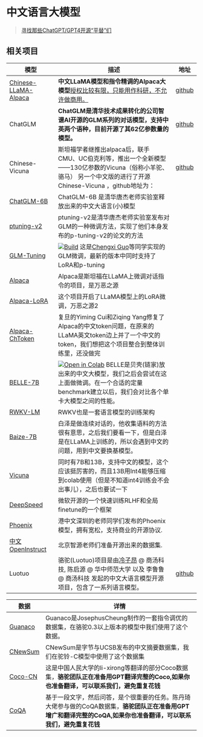 # 中文语言大模型

> [寻找那些ChatGPT/GPT4开源“平替”们](https://github.com/chenking2020/FindTheChatGPTer)

## 相关项目

| 模型                                                         | 描述                                                         | 地址                                                         |
| ------------------------------------------------------------ | ------------------------------------------------------------ | ------------------------------------------------------------ |
| [Chinese-LLaMA-Alpaca](https://github.com/ymcui/Chinese-LLaMA-Alpaca) | **中文LLaMA模型和指令精调的Alpaca大模型**<u>授权比较有限，只能用作科研，不允许做商用。</u> | [github](https://github.com/ymcui/Chinese-LLaMA-Alpaca)      |
| ChatGLM                                                      | **ChatGLM是清华技术成果转化的公司智谱AI开源的GLM系列的对话模型，支持中英两个语种，目前开源了其62亿参数量的模型。** | [github](https://github.com/THUDM/ChatGLM-6B)                |
| Chinese-Vicuna                                               | 斯坦福学者继推出alpaca后，联手CMU、UC伯克利等，推出一个全新模型——130亿参数的Vicuna（俗称小羊驼、骆马） 另一个中文版的进行了开源Chinese-Vicuna ，github地址为： | [github](https://github.com/Facico/Chinese-Vicuna)           |
| [ChatGLM-6B](https://github.com/THUDM/ChatGLM-6B)            | ChatGLM-6B 是清华唐杰老师实验室释放出来的中文大语言(小)模型  |                                                              |
| [ptuning-v2](https://github.com/THUDM/ChatGLM-6B/tree/main/ptuning) | ptuning-v2是清华唐杰老师实验室发布对GLM的一种微调方法，实现了他们本身发布的p-tuning-v2的论文的方法 |                                                              |
| [GLM-Tuning](https://github.com/mymusise/ChatGLM-Tuning)     | [![Build](https://camo.githubusercontent.com/84f0493939e0c4de4e6dbe113251b4bfb5353e57134ffd9fcab6b8714514d4d1/68747470733a2f2f636f6c61622e72657365617263682e676f6f676c652e636f6d2f6173736574732f636f6c61622d62616467652e737667)](https://colab.research.google.com/github/mymusise/ChatGLM-Tuning/blob/master/examples/finetune.ipynb) 这是[Chengxi Guo](https://github.com/mymusise)等同学实现的GLM微调，最新的版本中同时支持了LoRA和p-tuning |                                                              |
| [Alpaca](https://github.com/tatsu-lab/stanford_alpaca)       | Alpaca是斯坦福在LLaMA上微调对话指令的项目，是万恶之源        |                                                              |
| [Alpaca-LoRA](https://github.com/tloen/alpaca-lora)          | 这个项目开启了LLaMA模型上的LoRA微调，万恶之源2               |                                                              |
| [Alpaca-ChToken](https://github.com/ymcui/Chinese-LLaMA-Alpaca) | 复旦的Yiming Cui和Ziqing Yang修复了Alpaca的中文token问题，在原来的LLaMA英文token边上并了一个中文的token，我们想把这个项目整合到整体训练里，还没做完 |                                                              |
| [BELLE-7B](https://github.com/LianjiaTech/BELLE)             | [![Open in Colab](https://camo.githubusercontent.com/84f0493939e0c4de4e6dbe113251b4bfb5353e57134ffd9fcab6b8714514d4d1/68747470733a2f2f636f6c61622e72657365617263682e676f6f676c652e636f6d2f6173736574732f636f6c61622d62616467652e737667)](https://colab.research.google.com/github/LianjiaTech/BELLE/blob/main/notebook/BELLE_INFER_COLAB.ipynb) BELLE是贝壳(链家)放出来的中文大模型，我们之后会尝试在这上面做微调。在一个合适的定量benchmark建立以后，我们会对比各个单卡大模型之间的性能。 |                                                              |
| [RWKV-LM](https://github.com/BlinkDL/RWKV-LM)                | RWKV也是一套语言模型的训练架构                               |                                                              |
| [Baize-7B](https://github.com/project-baize/baize-chatbot)   | 白泽是做连续对话的，他收集语料的方法很有意思，之后我们要看一下，但是白泽是在LLaMA上训练的，所以会遇到中文的问题，用到中文要换基模型。 |                                                              |
| [Vicuna](https://github.com/lm-sys/FastChat)                 | 同时有7B和13B，支持中文的模型，这个应该挺厉害的，而且13B用Int4能够压缩到colab使用（但是不知道int4训练会不会出事儿），之后也要试一下 |                                                              |
| [DeepSpeed](https://github.com/microsoft/DeepSpeed/tree/master/blogs/deepspeed-chat/chinese) | 微软开源的一个快速训练RLHF和全局finetune的一个框架           |                                                              |
| [Phoenix](https://github.com/FreedomIntelligence/LLMZoo)     | 港中文深圳的老师同学们发布的Phoenix模型，拥有宽松，支持商业的开源协议. |                                                              |
| [中文OpenInstruct](https://github.com/flagopen/flaginstruct) | 北京智源老师们准备开源出来的数据集.                          |                                                              |
| Luotuo                                                       | 骆驼(Luotuo)项目是由[冷子昂](https://blairleng.github.io/) @ 商汤科技, 陈启源 @ 华中师范大学 以及 李鲁鲁 @ 商汤科技 发起的中文大语言模型开源项目，包含了一系列语言模型。 | [github](https://github.com/LC1332/Luotuo-Chinese-LLM#contributors) |

| 数据                                                         | 详情                                                         |
| ------------------------------------------------------------ | ------------------------------------------------------------ |
| [Guanaco](https://huggingface.co/datasets/JosephusCheung/GuanacoDataset) | Guanaco是JosephusCheung制作的一套指令调优的数据集，在骆驼0.3以上版本的模型中我们使用了这个数据。 |
| [CNewSum](https://dqwang122.github.io/projects/CNewSum/)     | CNewSum是字节与UCSB发布的中文摘要数据集，我们在驼铃-C模型中使用了这个数据集 |
| [Coco-CN](https://github.com/li-xirong/coco-cn)              | 这是中国人民大学的li-xirong等翻译的部分Coco数据集，**骆驼团队正在准备用GPT翻译完整的Coco,如果你也准备翻译，可以联系我们，避免重复花钱** |
| [CoQA](https://stanfordnlp.github.io/coqa/)                  | 基于一段文字，然后问答，是个很重要的任务。陈丹琦大佬参与做的CoQA数据集，**骆驼团队正在准备用GPT增广和翻译完整的CoQA,如果你也准备翻译，可以联系我们，避免重复花钱** |